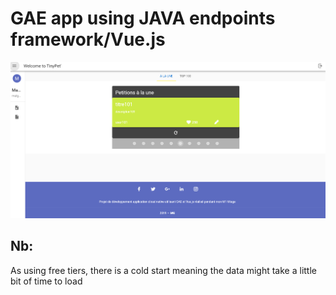 # GAE app using JAVA endpoints framework/Vue.js


![PetitionIndex](Capture.PNG)




## Nb:
As using free tiers, there is a cold start meaning the data might take a little bit of time to load
